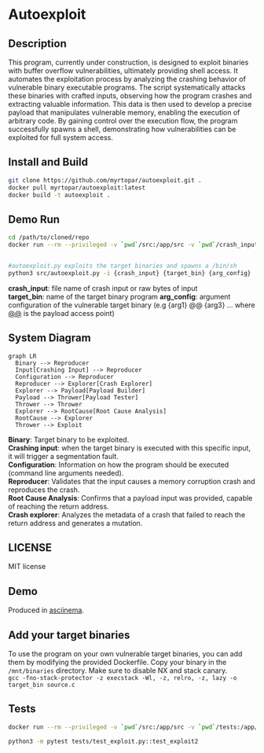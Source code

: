 # Autoexploit

## Description
This program, currently under construction, is designed to exploit binaries with buffer overflow vulnerabilities, ultimately providing shell access. It automates the exploitation process by analyzing the crashing behavior of vulnerable binary executable programs. The script systematically attacks these binaries with crafted inputs, observing how the program crashes and extracting valuable information. This data is then used to develop a precise payload that manipulates vulnerable memory, enabling the execution of arbitrary code. By gaining control over the execution flow, the program successfully spawns a shell, demonstrating how vulnerabilities can be exploited for full system access.

## Install and Build

```sh
git clone https://github.com/myrtopar/autoexploit.git .
docker pull myrtopar/autoexploit:latest
docker build -t autoexploit .
```

## Demo Run

```sh
cd /path/to/cloned/repo
docker run --rm --privileged -v `pwd`/src:/app/src -v `pwd`/crash_inputs:/app/crash_inputs -it myrtopar/autoexploit:latest


#autoexploit.py exploits the target binaries and spawns a /bin/sh
python3 src/autoexploit.py -i {crash_input} {target_bin} {arg_config}
```
**crash_input**: file name of crash input or raw bytes of input <br />
**target_bin**: name of the target binary program
**arg_config**: argument configuration of the vulnerable target binary (e.g {arg1} @@ {arg3} ... where <u>@@</u> is the payload access point) <br />

## System Diagram

```mermaid
graph LR
  Binary --> Reproducer
  Input[Crashing Input] --> Reproducer
  Configuration --> Reproducer
  Reproducer --> Explorer[Crash Explorer]
  Explorer --> Payload[Payload Builder]
  Payload --> Thrower[Payload Tester]
  Thrower --> Thrower
  Explorer --> RootCause[Root Cause Analysis]
  RootCause --> Explorer
  Thrower --> Exploit
```

**Binary**: Target binary to be exploited.<br />
**Crashing input**: when the target binary is executed with this specific input, it will trigger a segmentation fault.<br />
**Configuration**: Information on how the program should be executed (command line arguments needed).<br />
**Reproducer**: Validates that the input causes a memory corruption crash and reproduces the crash.<br />
**Root Cause Analysis**: Confirms that a payload input was provided, capable of reaching the return address.<br />
**Crash explorer**: Analyzes the metadata of a crash that failed to reach the return address and generates a mutation.<br />


<!-- ## Contribute -->

## LICENSE

MIT license

## Demo

Produced in [asciinema](https://asciinema.org/).

## Add your target binaries
To use the program on your own vulnerable target binaries, you can add them by modifying the provided Dockerfile. Copy your binary in the `/mnt/binaries` directory.
Make sure to disable NX and stack canary. <br />
`gcc -fno-stack-protector -z execstack -Wl, -z, relro, -z, lazy -o target_bin source.c`


## Tests
```sh
docker run --rm --privileged -v `pwd`/src:/app/src -v `pwd`/tests:/app/tests -v `pwd`/crash_inputs:/app/crash_inputs -e PYTHONPATH=/app/src -it myrtopar/autoexploit:latest

python3 -m pytest tests/test_exploit.py::test_exploit2
```
<!-- for tests: <br />
docker run --rm --privileged -v `pwd`/src:/app/src -v `pwd`/tests:/app/tests -v `pwd`/crash_inputs:/app/crash_inputs -e PYTHONPATH=/app/src -it myrtopar/autoexploit:latest <br />
python3 -m pytest tests/test_exploit.py::test_exploit <br />




